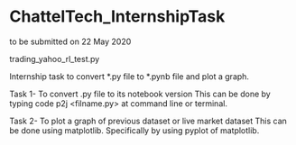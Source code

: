 # ChattelTech_InternshipTask
to be submitted on 22 May 2020

trading_yahoo_rl_test.py 

Internship task to convert *.py file to *.pynb file and plot a graph.

Task 1- To convert .py file to its notebook version 
This can be done by typing code p2j <filname.py> at command line or terminal.

Task 2- To plot a graph of previous dataset or live market dataset
This can be done using matplotlib.
Specifically by using pyplot of matplotlib.
